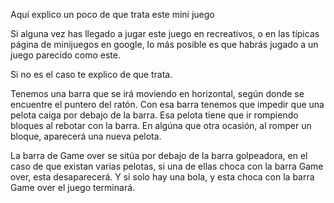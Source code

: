Aquí explico un poco de que trata este mini juego
 
Si alguna vez has llegado a jugar este juego en recreativos, o en las típicas
página de minijuegos en google, lo más posible es que habrás jugado a un juego parecido como este.
 
Si no es el caso te explico de que trata.

Tenemos una barra que se irá moviendo en horizontal, según donde se encuentre el puntero del ratón.
Con esa barra tenemos que impedir que una pelota caiga por debajo de la barra.
Esa pelota tiene que ir rompiendo bloques al rebotar con la barra.
En algúna que otra ocasión, al romper un bloque, aparecerá una nueva pelota.


La barra de Game over se sitúa por debajo de la barra golpeadora, en el caso de que existan varias pelotas,
si una de ellas choca con la barra Game over, esta desaparecerá.
Y si solo hay una bola, y esta choca con la barra Game over el juego terminará.